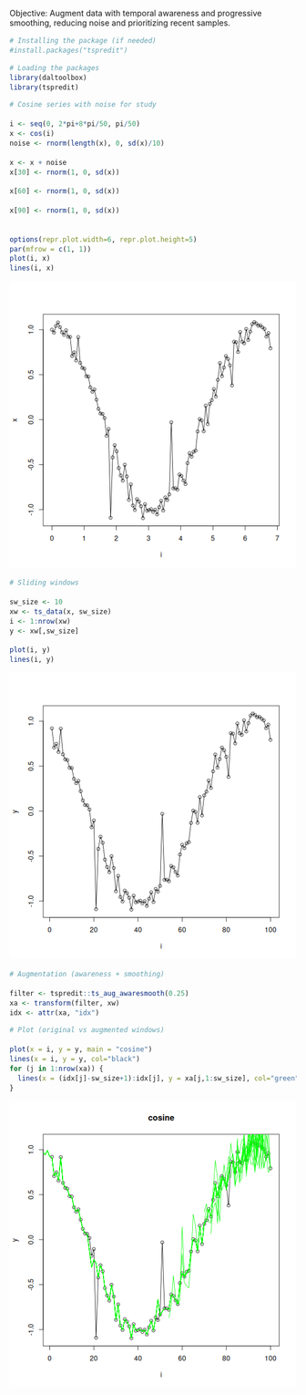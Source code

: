 Objective: Augment data with temporal awareness and progressive smoothing, reducing noise and prioritizing recent samples.


``` r
# Installing the package (if needed)
#install.packages("tspredit")
```


``` r
# Loading the packages
library(daltoolbox)
library(tspredit) 
```



``` r
# Cosine series with noise for study

i <- seq(0, 2*pi+8*pi/50, pi/50)
x <- cos(i)
noise <- rnorm(length(x), 0, sd(x)/10)

x <- x + noise
x[30] <- rnorm(1, 0, sd(x))

x[60] <- rnorm(1, 0, sd(x))

x[90] <- rnorm(1, 0, sd(x))


options(repr.plot.width=6, repr.plot.height=5)  
par(mfrow = c(1, 1))
plot(i, x)
lines(i, x)
```

![plot of chunk unnamed-chunk-3](fig/ts_aug_awaresmooth/unnamed-chunk-3-1.png)


``` r
# Sliding windows

sw_size <- 10
xw <- ts_data(x, sw_size)
i <- 1:nrow(xw)
y <- xw[,sw_size]

plot(i, y)
lines(i, y)
```

![plot of chunk unnamed-chunk-4](fig/ts_aug_awaresmooth/unnamed-chunk-4-1.png)


``` r
# Augmentation (awareness + smoothing)

filter <- tspredit::ts_aug_awaresmooth(0.25)
xa <- transform(filter, xw)
idx <- attr(xa, "idx")
```


``` r
# Plot (original vs augmented windows)

plot(x = i, y = y, main = "cosine")
lines(x = i, y = y, col="black")
for (j in 1:nrow(xa)) {
  lines(x = (idx[j]-sw_size+1):idx[j], y = xa[j,1:sw_size], col="green")
}
```

![plot of chunk unnamed-chunk-6](fig/ts_aug_awaresmooth/unnamed-chunk-6-1.png)

